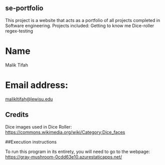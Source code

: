 

## se-portfolio
This project is a website that acts as a portfolio of all projects completed in Software engineering.
Projects included:
Getting to know me
Dice-roller
regex-testing


# Name
Malik Tifah

# Email address:
malikltifah@lewisu.edu

## Credits
Dice images used in Dice Roller: https://commons.wikimedia.org/wiki/Category:Dice_faces

##Execution instructions

To run this program in its entirety, you will need to go to the webpage: https://gray-mushroom-0cdd63e10.azurestaticapps.net/